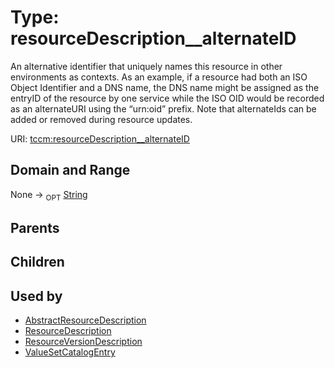 
# Type: resourceDescription__alternateID


An alternative identifier that uniquely names this resource in other environments as contexts.
As an example, if a resource had both an ISO Object Identifier and a DNS name, the DNS name might be assigned
as the entryID of the resource by one service while the ISO OID would be recorded as an alternateURI using
the “urn:oid” prefix. Note that alternateIds can be added or removed during resource updates.

URI: [tccm:resourceDescription__alternateID](https://hotecosystem.org/tccm/resourceDescription__alternateID)


## Domain and Range

None ->  <sub>OPT</sub> [String](types/String.md)

## Parents


## Children


## Used by

 * [AbstractResourceDescription](AbstractResourceDescription.md)
 * [ResourceDescription](ResourceDescription.md)
 * [ResourceVersionDescription](ResourceVersionDescription.md)
 * [ValueSetCatalogEntry](ValueSetCatalogEntry.md)
